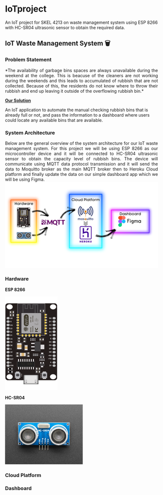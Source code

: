 # IoTproject
An IoT project for SKEL 4213 on waste management system using ESP 8266 with HC-SR04 ultrasonic sensor to obtain the required data.
## IoT Waste Management System 🗑️ 
### Problem Statement

<div style="text-align: justify"> *The availability of garbage bins spaces are always unavailable during the weekend at the college. This is beacuse of the cleaners are not working during the weekends and this leads to accumulated of rubbish that are not collected. Because of this, the residents do not know where to throw their rubbish and end up leaving it outside of the overflowing rubbish bin.* </div>

<strong><ins>Our Solution</ins></strong>

An IoT application to automate the manual checking rubbish bins that is already full or not, and pass the information to a dashboard where users could locate any available bins that are available.

### System Architecture

<div style="text-align: justify"> Below are the general overview of the system architecture for our IoT waste management system. For this project we will be using ESP 8266 as our microcontroller device and it will be connected to HC-SR04 ultrasonic sensor to obtain the capacity level of rubbish bins. The device will communicate using MQTT data protocol transmission and it will send the data to Moquitto broker as the main MQTT broker then to Heroku Cloud platform and finally update the data on our simple dashboard app which we will be using Figma. </div>


<img src="Images/system_arc.png">

### Hardware
<strong>ESP 8266</strong>

<img src="Images/esp8266.png" width="173" height="308">

<strong>HC-SR04</strong>

<img src="Images/hc_sr04.jpg" width="256" height="197">



### Cloud Platform

### Dashboard
